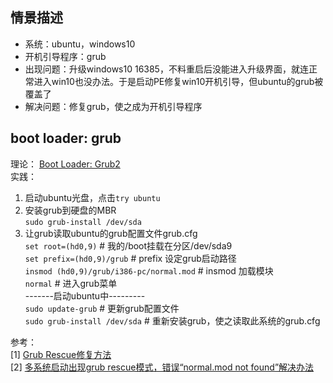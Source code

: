 ## 情景描述
* 系统：ubuntu，windows10  
* 开机引导程序：grub  
* 出现问题：升级windows10 16385，不料重启后没能进入升级界面，就连正常进入win10也没办法。于是启动PE修复win10开机引导，但ubuntu的grub被覆盖了  
* 解决问题：修复grub，使之成为开机引导程序  

## boot loader: grub
理论： [Boot Loader: Grub2](http://linux.vbird.org/linux_basic/0510osloader.php#grub)  
实践：  
1. 启动ubuntu光盘，点击`try ubuntu`  
2. 安装grub到硬盘的MBR  
`sudo grub-install /dev/sda`
3. 让grub读取ubuntu的grub配置文件grub.cfg  
`set root=(hd0,9)`	# 我的/boot挂载在分区/dev/sda9  
`set prefix=(hd0,9)/grub`	# prefix 设定grub启动路径  
`insmod (hd0,9)/grub/i386-pc/normal.mod` # insmod 加载模块  
`normal`	# 进入grub菜单  
-------启动ubuntu中---------  
`sudo update-grub`	# 更新grub配置文件  
`sudo grub-install /dev/sda`	# 重新安装grub，使之读取此系统的grub.cfg  

参考：  
[1] [Grub Rescue修复方法](http://forum.ubuntu.org.cn/viewtopic.php?f=139&t=348503)  
[2] [多系统启动出现grub rescue模式，错误“normal.mod not found”解决办法](http://blog.sina.com.cn/s/blog_7deb436e0101nzkq.html)  
